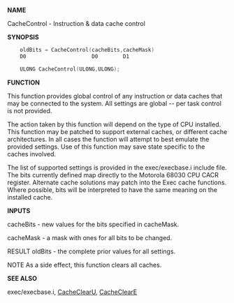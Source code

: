 
**NAME**

CacheControl - Instruction &#038; data cache control

**SYNOPSIS**

```c
    oldBits = CacheControl(cacheBits,cacheMask)
    D0                     D0        D1

    ULONG CacheControl(ULONG,ULONG);

```
**FUNCTION**

This function provides global control of any instruction or data
caches that may be connected to the system.  All settings are
global -- per task control is not provided.

The action taken by this function will depend on the type of
CPU installed.  This function may be patched to support external
caches, or different cache architectures.  In all cases the function
will attempt to best emulate the provided settings.  Use of this
function may save state specific to the caches involved.

The list of supported settings is provided in the exec/execbase.i
include file.  The bits currently defined map directly to the Motorola
68030 CPU CACR register.  Alternate cache solutions may patch into
the Exec cache functions.  Where possible, bits will be interpreted to
have the same meaning on the installed cache.

**INPUTS**

cacheBits - new values for the bits specified in cacheMask.

cacheMask - a mask with ones for all bits to be changed.

RESULT
oldBits   - the complete prior values for all settings.

NOTE
As a side effect, this function clears all caches.

**SEE ALSO**

exec/execbase.i, [CacheClearU](CacheClearU.md), [CacheClearE](CacheClearE.md)
